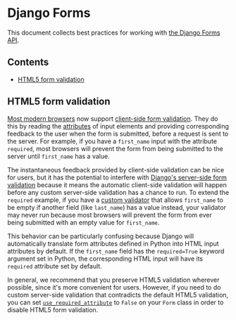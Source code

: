 # Django Forms

This document collects best practices for working with [the Django Forms API](https://docs.djangoproject.com/en/dev/topics/forms/).

## Contents

- [HTML5 form validation](#html5-form-validation)

## HTML5 form validation

[Most modern browsers](https://caniuse.com/#feat=form-validation) now support [client-side form validation](https://developer.mozilla.org/en-US/docs/Learn/HTML/Forms/Form_validation). They do this by reading the [attributes](https://developer.mozilla.org/en-US/docs/Web/HTML/Element/input#Attributes) of input elements and providing corresponding feedback to the user when the form is submitted, before a request is sent to the server. For example, if you have a `first_name` input with the attribute `required`, most browsers will prevent the form from being submitted to the server until `first_name` has a value.

The instantaneous feedback provided by client-side validation can be nice for users, but it has the potential to interfere with [Django's server-side form validation](https://docs.djangoproject.com/en/2.2/ref/forms/validation/) because it means the automatic client-side validation will happen before any custom server-side validation has a chance to run. To extend the `required` example, if you have a [custom validator](https://docs.djangoproject.com/en/3.0/ref/validators/) that allows `first_name` to be empty if another field (like `last_name`) has a value instead, your validator may never run because most browsers will prevent the form from ever being submitted with an empty value for `first_name`.

This behavior can be particularly confusing because Django will automatically translate form attributes defined in Python into HTML input attributes by default. If the `first_name` field has the `required=True` keyword argument set in Python, the corresponding HTML input will have its `required` attribute set by default.

In general, we recommend that you preserve HTML5 validation wherever possible, since it's more convenient for users. However, if you need to do custom server-side validation that contradicts the default HTML5 validation, you can set [`use_required_attribute`](https://docs.djangoproject.com/en/2.2/ref/forms/api/#django.forms.Form.use_required_attribute) to `False` on your `Form` class in order to disable HTML5 form validation.
